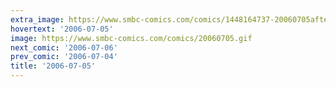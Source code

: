 ```yaml
---
extra_image: https://www.smbc-comics.com/comics/1448164737-20060705after.png
hovertext: '2006-07-05'
image: https://www.smbc-comics.com/comics/20060705.gif
next_comic: '2006-07-06'
prev_comic: '2006-07-04'
title: '2006-07-05'
---
```


